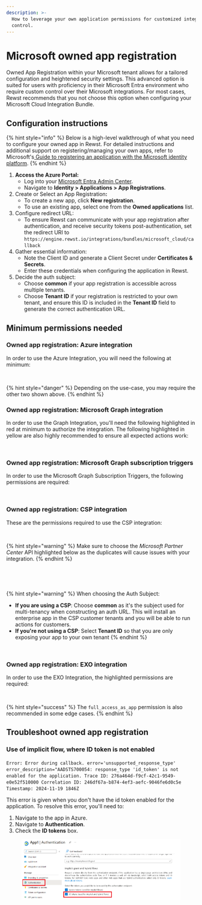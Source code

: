 ```yaml
---
description: >-
  How to leverage your own application permissions for customized integration
  control.
---
```


# Microsoft owned app registration

Owned App Registration within your Microsoft tenant allows for a tailored configuration and heightened security settings. This advanced option is suited for users with proficiency in their Microsoft Entra environment who require custom control over their Microsoft integrations. For most cases, Rewst recommends that you not choose this option when configuring your Microsoft Cloud Integration Bundle.

## **Configuration instructions**

{% hint style="info" %}
Below is a high-level walkthrough of what you need to configure your owned app in Rewst. For detailed instructions and additional support on registering/managing your own apps, refer to Microsoft's[ Guide to registering an application with the Microsoft identity platform](https://learn.microsoft.com/en-us/entra/identity-platform/quickstart-register-app).
{% endhint %}

1. **Access the Azure Portal:**
   * Log into your [Microsoft Entra Admin Center](https://entra.microsoft.com/).
   * Navigate to **Identity > Applications > App Registrations**.
2. Create or Select an App Registratio&#x6E;**:**
   * To create a new app, click **New registration**.
   * To use an existing app, select one from the **Owned applications** list.
3. Configure redirect URL:
   * To ensure Rewst can communicate with your app registration after authentication, and receive security tokens post-authentication, set the redirect URI to `https://engine.rewst.io/integrations/bundles/microsoft_cloud/callback`
4. Gather essential information:
   * Note the Client ID and generate a Client Secret under **Certificates & Secrets**.
   * Enter these credentials when configuring the application in Rewst.
5. Decide the auth subject:
   * Choose **common** if your app registration is accessible across multiple tenants.
   * Choose **Tenant ID** if your registration is restricted to your own tenant, and ensure this ID is included in the **Tenant ID** field to generate the correct authentication URL.

## **Minimum permissions needed**

### Owned app registration: Azure integration

In order to use the Azure Integration, you will need the following at minimum:&#x20;

<figure><img src="../../../../../.gitbook/assets/azure_permissions_needed.png" alt=""><figcaption></figcaption></figure>

{% hint style="danger" %}
Depending on the use-case, you may require the other two shown above.&#x20;
{% endhint %}

### Owned app registration: Microsoft Graph integration

In order to use the Graph Integration, you'll need the following highlighted in red at minimum to authorize the integration. The following highlighted in yellow are also highly recommended to ensure all expected actions work:&#x20;

<figure><img src="../../../../../.gitbook/assets/graph_permissions_needed.png" alt=""><figcaption></figcaption></figure>

### Owned app registration: Microsoft Graph subscription triggers&#x20;

In order to use the Microsoft Graph Subscription Triggers, the following permissions are required:&#x20;

<figure><img src="../../../../../.gitbook/assets/MS_Graph_Triggers_permissions_needed.png" alt=""><figcaption></figcaption></figure>

### Owned app registration: CSP integration

These are the permissions required to use the CSP integration:

<figure><img src="../../../../../.gitbook/assets/csp_permissions_needed.png" alt=""><figcaption></figcaption></figure>

{% hint style="warning" %}
Make sure to choose the _Microsoft Partner Center_ API highlighted below as the duplicates will cause issues with your integration.
{% endhint %}

<figure><img src="../../../../../.gitbook/assets/msft-app-ids (1).png" alt=""><figcaption></figcaption></figure>

<figure><img src="../../../../../.gitbook/assets/request-api-permissions-user_impersonation.png" alt=""><figcaption></figcaption></figure>

{% hint style="warning" %}
When choosing the Auth Subject:

* **If you are using a CSP**: Choose **common** as it's the subject used for multi-tenancy when constructing an auth URL. This will install an enterprise app in the CSP customer tenants and you will be able to run actions for customers.
* **If you're not using a CSP**: Select **Tenant ID** so that you are only exposing your app to your own tenant
{% endhint %}

<figure><img src="../../../../../.gitbook/assets/single-tenant-multi-tenant-owned-app.png" alt=""><figcaption></figcaption></figure>

### Owned app registration: EXO integration

In order to use the EXO Integration, the highlighted permissions are required:

<figure><img src="../../../../../.gitbook/assets/EXO_permissions_needed.png" alt=""><figcaption></figcaption></figure>

{% hint style="success" %}
The `full_access_as_app` permission is also recommended in some edge cases.
{% endhint %}

## Troubleshoot owned app registration

### Use of implicit flow, where ID token is not enabled

`Error: Error during callback. error='unsupported_response_type' error_description="AADSTS700054: response_type 'id_token' is not enabled for the application. Trace ID: 276a464d-f9cf-42c1-9549-e0e52f510000 Correlation ID: 246df67a-b874-4ef3-aefc-9046fe6d0c5e Timestamp: 2024-11-19 1846Z`

This error is given when you don't have the id token enabled for the application. To resolve this error, you'll need to:

1. Navigate to the app in Azure.&#x20;
2. Navigate to **Authentication**.
3. Check the **ID tokens** box.

<figure><img src="../../../../../.gitbook/assets/image (72) (1).png" alt=""><figcaption></figcaption></figure>
